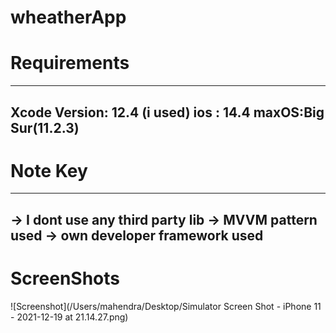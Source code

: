 # wheatherApp

# Requirements
---------------------------------
Xcode Version: 12.4 (i used)
ios : 14.4
maxOS:Big Sur(11.2.3)
----------------------

# Note Key
-------------------------
 -> I dont use any third party lib 
 -> MVVM pattern used
 -> own developer framework used
 ----------------------
 
 # ScreenShots
 ![Screenshot](/Users/mahendra/Desktop/Simulator Screen Shot - iPhone 11 - 2021-12-19 at 21.14.27.png)
